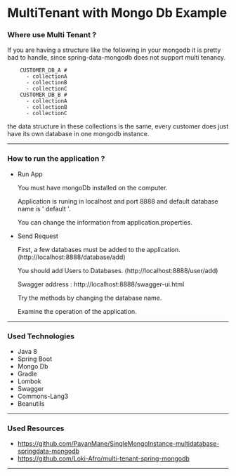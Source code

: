 # MultiTenant with Mongo Db Example

<h3>Where use Multi Tenant ?</h3>

If you are having a structure like the following in your mongodb it is pretty bad to handle, since spring-data-mongodb does not support multi tenancy.

        CUSTOMER_DB_A #
          - collectionA
          - collectionB
          - collectionC
        CUSTOMER_DB_B #
          - collectionA
          - collectionB
          - collectionC
  
the data structure in these collections is the same, every customer does just have its own database in one mongodb instance.

<hr/>

<h3>How to run the application ?</h3>

   * Run App
   
      You must have mongoDb installed on the computer.
      
      Application is runing in localhost and port 8888 and default database name is ' default '.
      
      You can change the information from application.properties.

   * Send Request
   
      First, a few databases must be added to the application. (http://localhost:8888/database/add)
      
      You should add Users to Databases. (http://localhost:8888/user/add)
   
      Swagger address : http://localhost:8888/swagger-ui.html
      
      Try the methods by changing the database name.

      Examine the operation of the application.
      

<hr/>

<h3>Used Technologies</h3>

  * Java 8
  * Spring Boot
  * Mongo Db
  * Gradle
  * Lombok
  * Swagger
  * Commons-Lang3
  * Beanutils
  
  <hr/>
  
  <h3>Used Resources</h3>
  
  * https://github.com/PavanMane/SingleMongoInstance-multidatabase-springdata-mongodb
  * https://github.com/Loki-Afro/multi-tenant-spring-mongodb
  
  <hr/>
  
  
